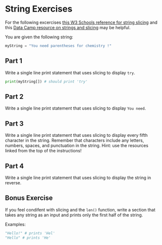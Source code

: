 # String Exercises

For the following excercises [this W3 Schools reference for string slicing](https://www.w3schools.com/python/python_strings_slicing.asp) and this [Data Camp resource on strings and slicing](https://www.datacamp.com/tutorial/python-string-tutorial) may be helpful.

You are given the following string:
```python
myString = "You need parentheses for chemistry !"
```
## Part 1
Write a single line print statement that uses slicing to display `try`.

```python
print(myString[]) # should print 'try'
```
## Part 2
Write a single line print statement that uses slicing to display `You need`.

## Part 3
Write a single line print statement that uses slicing to display every fifth character in the string. Remember that characters include any letters, numbers, spaces, and punctuation in the string.
Hint: use the resources linked from the top of the instructions!

## Part 4
Write a single line print statement that uses slicing to display the string in reverse.

## Bonus Exercise
If you feel condifent with slicing and the `len()` function, write a section that takes any string as an input and prints only the first half of the string.

Examples:
```python
"Hello!" # prints 'Hel'
"Hello" # prints 'He'
```
